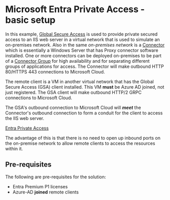 # Microsoft Entra Private Access - basic setup

In this example, [Global Secure Access](https://learn.microsoft.com/en-gb/azure/global-secure-access/overview-what-is-global-secure-access) is used to provide private secured access to an IIS web server in a virtual network that is used to simulate an on-premises network. Also in the same *on-premises network* is a [Connector](https://learn.microsoft.com/en-gb/azure/global-secure-access/how-to-configure-connectors) which is essentially a Windows Server that has Proxy connector software installed. One or more connectors can be deployed on-premises to be part of a [Connector Group](https://learn.microsoft.com/en-us/azure/active-directory/app-proxy/application-proxy-connector-groups) for high availability and for separating different groups of applications for access. The Connector will make outbound HTTP 80/HTTPS 443 connections to Microsoft Cloud.

The remote client is a VM in another virtual network that has the Global Secure Access (GSA) client installed. This VM **must** be Azure AD joined, not just registered. The GSA client will make outbound HTTP/2 GRPC connections to Microsoft Cloud. 

The GSA's outbound connection to Microsoft Cloud will ***meet*** the Connector's outbound connection to form a conduit for the client to access the IIS web server. 

[Entra Private Access](https://github.com/chianw/chianw/blob/main/entraprivateaccess.png)

The advantage of this is that there is no need to open up inbound ports on the on-premise network to allow remote clients to access the resources within it. 

## Pre-requisites
The following are pre-requisites for the solution:

 - Entra Premium P1 licenses 
 - Azure-AD **joined** remote clients
